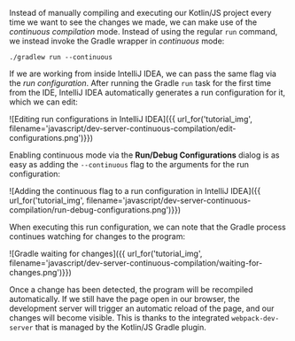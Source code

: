 [//]: # (title: Development Server and Continuous Compilation)

Instead of manually compiling and executing our Kotlin/JS project every time we want to see the changes we made, we can make use of the _continuous compilation_ mode. Instead of using the regular `run` command, we instead invoke the Gradle wrapper in _continuous_ mode:

```./gradlew run --continuous```

If we are working from inside IntelliJ IDEA, we can pass the same flag via the _run configuration_. After running the Gradle `run` task for the first time from the IDE, IntelliJ IDEA automatically generates a run configuration for it, which we can edit:

![Editing run configurations in IntelliJ IDEA]({{ url_for('tutorial_img', filename='javascript/dev-server-continuous-compilation/edit-configurations.png')}})

Enabling continuous mode via the __Run/Debug Configurations__ dialog is as easy as adding the `--continuous` flag to the arguments for the run configuration:

![Adding the continuous flag to a run configuration in IntelliJ IDEA]({{ url_for('tutorial_img', filename='javascript/dev-server-continuous-compilation/run-debug-configurations.png')}})

When executing this run configuration, we can note that the Gradle process continues watching for changes to the program:

![Gradle waiting for changes]({{ url_for('tutorial_img', filename='javascript/dev-server-continuous-compilation/waiting-for-changes.png')}})

Once a change has been detected, the program will be recompiled automatically. If we still have the page open in our browser, the development server will trigger an automatic reload of the page, and our changes will become visible. This is thanks to the integrated `webpack-dev-server` that is managed by the Kotlin/JS Gradle plugin.